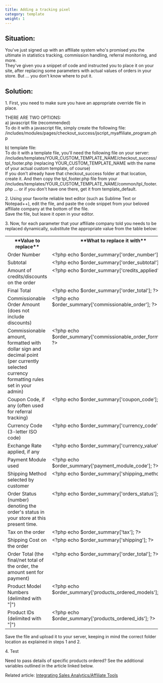 ```yaml
---
title: Adding a tracking pixel 
category: template
weight: 1
---
```



## Situation:

You've just signed up with an affiliate system who's promised you the ultimate in statistics tracking, commission handling, referral monitoring, and more.  
They've given you a snippet of code and instructed you to place it on your site, after replacing some parameters with actual values of orders in your store. But ... you don't know where to put it.  

## Solution:

1\. First, you need to make sure you have an appropriate override file in place.  

THERE ARE TWO OPTIONS:  
a) javascript file (recommended)  
To do it with a javascript file, simply create the following file:  
/includes/modules/pages/checkout_success/jscript_myaffiliate_program.php  

b) template file:  
To do it with a template file, you'll need the following file on your server: /includes/templates/YOUR_CUSTOM_TEMPLATE_NAME/checkout_success/tpl_footer.php (replacing YOUR_CUSTOM_TEMPLATE_NAME with the name of your actual custom template, of course)  
If you don't already have that checkout_success folder at that location, create it. And then copy the tpl_footer.php file from your /includes/templates/YOUR_CUSTOM_TEMPLATE_NAME/common/tpl_footer.php ... or if you don't have one there, get it from template_default.  

2\. Using your favorite reliable text editor (such as Sublime Text or Notepad++), edit the file, and paste the code snippet from your beloved affiliate company at the bottom of the file.  
Save the file, but leave it open in your editor.  

3\. Now, for each parameter that your affiliate company told you needs to be replaced dynamically, substitute the appropriate value from the table below:  

<div class="cms_table">

<table width="750" class="cms_table">

<tbody>

<tr valign="top" class="cms_table_tr">

<th width="300" class="cms_table_th">**Value to replace**</th>

<th class="cms_table_th">**What to replace it with**</th>

</tr>

<tr valign="top" class="cms_table_tr">

<td class="cms_table_td">Order Number</td>

<td class="cms_table_td">&lt;?php echo $order_summary['order_number']; ?&gt;</td>

</tr>

<tr valign="top" class="cms_table_tr">

<td class="cms_table_td">Subtotal</td>

<td class="cms_table_td">&lt;?php echo $order_summary['order_subtotal']; ?&gt;</td>

</tr>

<tr valign="top" class="cms_table_tr">

<td class="cms_table_td">Amount of credits/discounts on the order</td>

<td class="cms_table_td">&lt;?php echo $order_summary['credits_applied']; ?&gt;</td>

</tr>

<tr valign="top" class="cms_table_tr">

<td class="cms_table_td">Final Total</td>

<td class="cms_table_td">&lt;?php echo $order_summary['order_total']; ?&gt;</td>

</tr>

<tr valign="top" class="cms_table_tr">

<td class="cms_table_td">Commissionable Order Amount (does not include discounts)</td>

<td class="cms_table_td">&lt;?php echo $order_summary['commissionable_order']; ?&gt;</td>

</tr>

<tr valign="top" class="cms_table_tr">

<td class="cms_table_td">Commissionable amount, formatted with dollar sign and decimal point (per currently selected currency formatting rules set in your admin)</td>

<td class="cms_table_td">&lt;?php echo $order_summary['commissionable_order_formatted']; ?&gt;</td>

</tr>

<tr valign="top" class="cms_table_tr">

<td class="cms_table_td">Coupon Code, if any (often used for referral tracking)</td>

<td class="cms_table_td">&lt;?php echo $order_summary['coupon_code']; ?&gt;</td>

</tr>

<tr valign="top" class="cms_table_tr">

<td class="cms_table_td">Currency Code (3-letter ISO code)</td>

<td class="cms_table_td">&lt;?php echo $order_summary['currency_code']; ?&gt;</td>

</tr>

<tr valign="top" class="cms_table_tr">

<td class="cms_table_td">Exchange Rate applied, if any</td>

<td class="cms_table_td">&lt;?php echo $order_summary['currency_value']; ?&gt;</td>

</tr>

<tr valign="top" class="cms_table_tr">

<td class="cms_table_td">Payment Module used</td>

<td class="cms_table_td">&lt;?php echo $order_summary['payment_module_code']; ?&gt;</td>

</tr>

<tr valign="top" class="cms_table_tr">

<td class="cms_table_td">Shipping Method selected by customer</td>

<td class="cms_table_td">&lt;?php echo $order_summary['shipping_method']; ?&gt;</td>

</tr>

<tr valign="top" class="cms_table_tr">

<td class="cms_table_td">Order Status (number) denoting the order's status in your store at this present time.</td>

<td class="cms_table_td">&lt;?php echo $order_summary['orders_status']; ?&gt;</td>

</tr>

<tr valign="top" class="cms_table_tr">

<td class="cms_table_td">Tax on the order</td>

<td class="cms_table_td">&lt;?php echo $order_summary['tax']; ?&gt;</td>

</tr>

<tr valign="top" class="cms_table_tr">

<td class="cms_table_td">Shipping Cost on the order</td>

<td class="cms_table_td">&lt;?php echo $order_summary['shipping']; ?&gt;</td>

</tr>

<tr valign="top" class="cms_table_tr">

<td class="cms_table_td">Order Total (the final/net total of the order, the amount sent for payment)</td>

<td class="cms_table_td">&lt;?php echo $order_summary['order_total']; ?&gt;</td>

</tr>

<tr valign="top" class="cms_table_tr">

<td class="cms_table_td">Product Model Numbers (delimited with "|")</td>

<td class="cms_table_td">&lt;?php echo $order_summary['products_ordered_models']; ?&gt;</td>

</tr>

<tr valign="top" class="cms_table_tr">

<td class="cms_table_td">Product IDs (delimited with "|")</td>

<td class="cms_table_td">&lt;?php echo $order_summary['products_ordered_ids']; ?&gt;</td>

</tr>

</tbody>

</table>

</div>

Save the file and upload it to your server, keeping in mind the correct folder location as explained in steps 1 and 2.  

4\. Test  

Need to pass details of specific products ordered? See the additional variables outlined in the article linked below.  

Related article: [Integrating Sales Analytics/Affiliate Tools](/user/orders/sales_analytics_affiliate_tools/)
